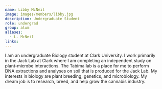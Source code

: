 ```yaml
---
name: Libby McNeil
image: images/members/libby.jpg
description: Undergraduate Student
role: undergrad
group: alum
aliases:
  - L. McNeil
links:
---
```


I am an undergraduate Biology student at Clark University. I work primarily in the Jack Lab at Clark where I am completing an independent study on plant-microbe interactions. The Tabima lab is a place for me to perform DNA extractions and analyses on soil that is produced for the Jack Lab. My interests in biology are plant breeding, genetics, and microbiology. My dream job is to research, breed, and help grow the cannabis industry.